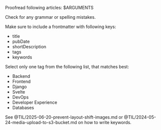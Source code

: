 Proofread following articles: $ARGUMENTS

Check for any grammar or spelling mistakes.

Make sure to include a frontmatter with following keys:
- title
- pubDate
- shortDescription
- tags
- keywords

Select only one tag from the following list, that matches best:
- Backend
- Frontend
- Django
- Svelte
- DevOps
- Developer Experience
- Databases

See @TIL/2025-06-20-prevent-layout-shift-images.md or @TIL/2024-05-24-media-upload-to-s3-bucket.md on how to write keywords.
